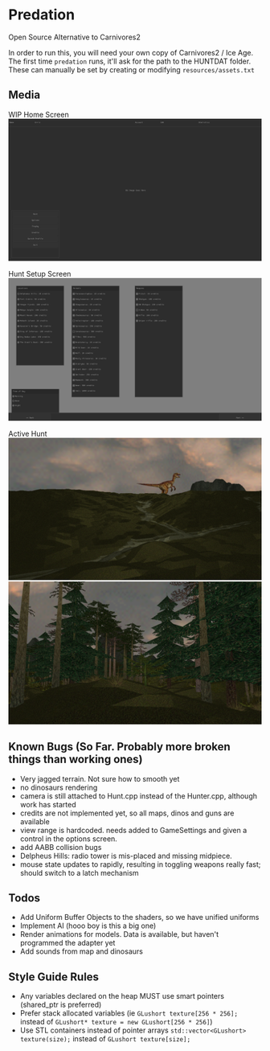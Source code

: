 # Predation

Open Source Alternative to Carnivores2

In order to run this, you will need your own copy of Carnivores2 / Ice Age. The first 
time `predation` runs, it'll ask for the path to the HUNTDAT folder. These can manually 
be set by creating or modifying `resources/assets.txt`

## Media

WIP Home Screen
![Home Screen](media/home-screen.png)

Hunt Setup Screen
![Hunt Setup](media/hunt-setup.png)

Active Hunt
![Active Hunt](media/active-hunt.png)
![Map Objects Loaded](media/scenery.png)

## Known Bugs (So Far. Probably more broken things than working ones)
- Very jagged terrain. Not sure how to smooth yet
- no dinosaurs rendering
- camera is still attached to Hunt.cpp instead of the Hunter.cpp, although work has started
- credits are not implemented yet, so all maps, dinos and guns are available
- view range is hardcoded. needs added to GameSettings and given a control in the options screen.
- add AABB collision bugs
- Delpheus Hills: radio tower is mis-placed and missing midpiece.
- mouse state updates to rapidly, resulting in toggling weapons really fast; should switch to a latch mechanism

## Todos
- Add Uniform Buffer Objects to the shaders, so we have unified uniforms
- Implement AI (hooo boy is this a big one)
- Render animations for models. Data is available, but haven't programmed the adapter yet
- Add sounds from map and dinosaurs

## Style Guide Rules
- Any variables declared on the heap MUST use smart pointers (shared_ptr is preferred)
- Prefer stack allocated variables (ie `GLushort texture[256 * 256];` instead of `GLushort* texture = new GLushort[256 * 256]`)
- Use STL containers instead of pointer arrays `std::vector<GLushort> texture(size);` instead of `GLushort texture[size];`